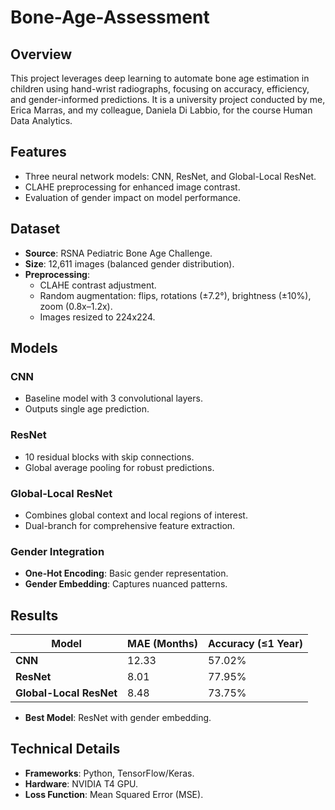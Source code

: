 # Bone-Age-Assessment

## Overview
This project leverages deep learning to automate bone age estimation in children using hand-wrist radiographs, focusing on accuracy, efficiency, and gender-informed predictions. It is a university project conducted by me, Erica Marras, and my colleague, Daniela Di Labbio, for the course Human Data Analytics.

## Features
- Three neural network models: CNN, ResNet, and Global-Local ResNet.
- CLAHE preprocessing for enhanced image contrast.
- Evaluation of gender impact on model performance.

## Dataset
- **Source**: RSNA Pediatric Bone Age Challenge.
- **Size**: 12,611 images (balanced gender distribution).
- **Preprocessing**:
  - CLAHE contrast adjustment.
  - Random augmentation: flips, rotations (±7.2°), brightness (±10%), zoom (0.8x–1.2x).
  - Images resized to 224x224.

## Models
### CNN
- Baseline model with 3 convolutional layers.
- Outputs single age prediction.

### ResNet
- 10 residual blocks with skip connections.
- Global average pooling for robust predictions.

### Global-Local ResNet
- Combines global context and local regions of interest.
- Dual-branch for comprehensive feature extraction.

### Gender Integration
- **One-Hot Encoding**: Basic gender representation.
- **Gender Embedding**: Captures nuanced patterns.

## Results
| Model         | MAE (Months) | Accuracy (≤1 Year) |
|---------------|--------------|-------------------------|
| **CNN**       | 12.33        | 57.02%                 |
| **ResNet**    | 8.01         | 77.95%                 |
| **Global-Local ResNet** | 8.48 | 73.75%                 |

- **Best Model**: ResNet with gender embedding.

## Technical Details
- **Frameworks**: Python, TensorFlow/Keras.
- **Hardware**: NVIDIA T4 GPU.
- **Loss Function**: Mean Squared Error (MSE).
